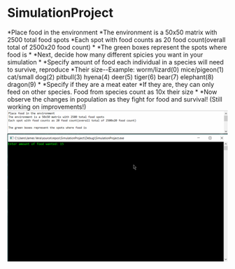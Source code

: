 # SimulationProject
*Place food in the environment
*The environment is a 50x50 matrix with 2500 total food spots
*Each spot with food counts as 20 food count(overall total of 2500x20 food count)
*
*The green boxes represent the spots where food is
*
*Next, decide how many different spicies you want in your simulation
*
*Specify amount of food each individual in a species will need to survive, reproduce
*Their size--Example: worm/lizard(0) mice/pigeon(1) cat/small dog(2) pitbull(3) hyena(4) deer(5) tiger(6) bear(7) elephant(8) dragon(9)
*
*Specify if they are a meat eater
*If they are, they can only feed on other species. Food from species count as 10x their size
*
*Now observe the changes in population as they fight for food and survival! (Still working on improvements!)
<img src='walkthrough.gif' title='Video Walkthrough' width='' alt='Video Walkthrough' />
